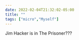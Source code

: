 ```yaml
---
date: 2022-02-04T21:32:02-05:00
title: ""
tags: ["micro","Myself"]
---
```

Jim Hacker is in The Prisoner???
